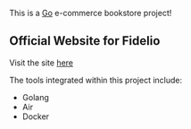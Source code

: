 This is a [Go](https://go.dev/) e-commerce bookstore project!

## Official Website for Fidelio

Visit the site [here](https://fidel.io)

The tools integrated within this project include:

- Golang
- Air
- Docker
